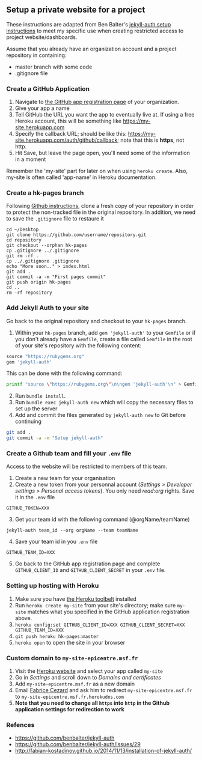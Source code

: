 
## Setup a private website for a project

These instructions are adapted from Ben Balter's [jekyll-auth setup instructions](https://github.com/benbalter/jekyll-auth) to meet my specific use when creating restricted access to project website/dashboards. 

Assume that you already have an organization account and a project repository in containing:
- master branch with some code
- .gitignore file

### Create a GitHub Application

1. Navigate to [the GitHub app registration page](https://github.com/settings/applications/new) of your organization.
2. Give your app a name
3. Tell GitHub the URL you want the app to eventually live at. If using a free Heroku account, this will be something like <https://my-site.herokuapp.com>
4. Specify the callback URL; should be like this: <https://my-site.herokuapp.com/auth/github/callback>; note that this is **https**, not http.
5. Hit Save, but leave the page open, you'll need some of the information in a moment

Remember the 'my-site' part for later on when using `heroku create`. Also, my-site is often called 'app-name' in Heroku documentation.

### Create a hk-pages branch

Following [Github instructions](https://help.github.com/articles/creating-project-pages-using-the-command-line), clone a fresh copy of your repository in order to protect the non-tracked file in the original repository. In addition, we need to save the `.gitignore` file to restaure it

    cd ~/Desktop
    git clone https://github.com/username/repository.git
    cd repository
    git checkout --orphan hk-pages
    cp .gitignore ../.gitignore
    git rm -rf .
    cp ../.gitignore .gitignore
    echo "More soon.." > index.html
    git add .
    git commit -a -m "First pages commit"
    git push origin hk-pages
    cd ..
    rm -rf repository


### Add Jekyll Auth to your site

Go back to the original repository and checkout to your `hk-pages` branch.

1. Within your `hk-pages` branch, add `gem 'jekyll-auth'` to your `Gemfile` or if you don't already have a `Gemfile`, create a file called `Gemfile` in the root of your site's repository with the following content:
```ruby
source "https://rubygems.org"
gem 'jekyll-auth'
```
This can be done with the following command:
```bash
printf "source \"https://rubygems.org\"\n\ngem 'jekyll-auth'\n" > Gemfile
```
2. Run `bundle install`.
3. Run `bundle exec jekyll-auth new` which will copy the necessary files to set up the server
4. Add and commit the files generated by `jekyll-auth new` to Git before continuing
```bash
git add .
git commit -a -m "Setup jekyll-auth"
```



### Create a Github team and fill your `.env` file

Access to the website will be restricted to members of this team.

1. Create a new team for your organisation
2. Create a new token from your personnal account (_Settings > Developer settings > Personal access tokens_). You only need _read:org_ rights. Save it in the `.env` file
```
GITHUB_TOKEN=XXX
```
3. Get your team id with the following command (@orgName/teamName)
```
jekyll-auth team_id --org orgName --team teamName    
```
4. Save your team id in you `.env` file
```
GITHUB_TEAM_ID=XXX
```
5. Go back to the GitHub app registration page and complete `GITHUB_CLIENT_ID` and `GITHUB_CLIENT_SECRET` in your `.env` file.

### Setting up hosting with Heroku

1. Make sure you have [the Heroku toolbelt](https://toolbelt.heroku.com/) installed
2. Run `heroku create my-site` from your site's directory; make sure `my-site` matches what you specified in the GitHub application registration above.
3. `heroku config:set GITHUB_CLIENT_ID=XXX GITHUB_CLIENT_SECRET=XXX GITHUB_TEAM_ID=XXX`
4. `git push heroku hk-pages:master`
5. `heroku open` to open the site in your browser

### Custom domain to `my-site-epicentre.msf.fr`

1. Visit the [Heroku website](https://dashboard.heroku.com) and select your app called `my-site`
2. Go in _Settings_ and scroll down to _Domains and certificates_
3. Add `my-site-epicentre.msf.fr` as a new domain
4. Email [Fabrice Cezard](mailto:Fabrice.CEZARD@paris.msf.org) and ask him to redirect `my-site-epicentre.msf.fr` to `my-site-epicentre.msf.fr.herokudns.com`
5. __Note that you need to change all `https` into `http` in the Github application settings for redirection to work__


### Refences
 
- https://github.com/benbalter/jekyll-auth
- https://github.com/benbalter/jekyll-auth/issues/29
- http://fabian-kostadinov.github.io/2014/11/13/installation-of-jekyll-auth/
